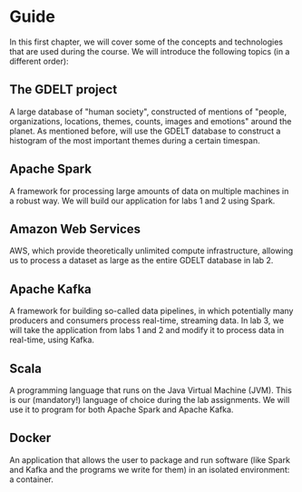 # Guide

In this first chapter, we will cover some of the concepts and technologies that
are used during the course. We will introduce the following topics (in a
different order):

## The GDELT project

A large database of "human society", constructed of mentions of "people,
organizations, locations, themes, counts, images and emotions" around the
planet. As mentioned before, will use the GDELT database to construct a
histogram of the most important themes during a certain timespan.

## Apache Spark

A framework for processing large amounts of data on multiple machines in a
robust way. We will build our application for labs 1 and 2 using Spark.

## Amazon Web Services

AWS, which provide theoretically unlimited compute infrastructure,
allowing us to process a dataset as large as the entire GDELT database in
lab 2.

## Apache Kafka

A framework for building so-called data pipelines, in which potentially
many producers and consumers process real-time, streaming data. In lab 3,
we will take the application from labs 1 and 2 and modify it to process
data in real-time, using Kafka.

## Scala

A programming language that runs on the Java Virtual Machine (JVM). This is
our (mandatory!) language of choice during the lab assignments. We will use
it to program for both Apache Spark and Apache Kafka.

## Docker

An application that allows the user to package and run software (like Spark
and Kafka and the programs we write for them) in an isolated environment: a
container.
